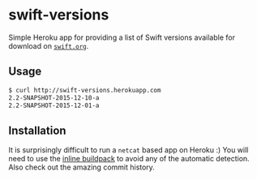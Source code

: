 # swift-versions

Simple Heroku app for providing a list of Swift versions available for download on [`swift.org`][1].

## Usage

```bash
$ curl http://swift-versions.herokuapp.com
2.2-SNAPSHOT-2015-12-10-a
2.2-SNAPSHOT-2015-12-01-a
```

## Installation

It is surprisingly difficult to run a `netcat` based app on Heroku :) You will need to use the
[inline buildpack][2] to avoid any of the automatic detection. Also check out the amazing commit
history.

[1]: https://swift.org/download/
[2]: http://github.com/kr/heroku-buildpack-inline.git
